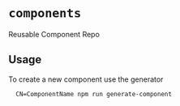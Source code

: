 # `components`

Reusable Component Repo

## Usage
To create a new component use the generator

```
  CN=ComponentName npm run generate-component
```
